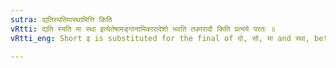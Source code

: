 ```yaml
---
sutra: द्यतिस्यतिमास्थामित्ति किति
vRtti: द्यति स्यति मा स्था इत्येतेषामङ्गानामिकारादेशो भवति तकारादौ किति प्रत्यये परतः ॥
vRtti_eng: Short इ is substituted for the final of दो, सो, मा and स्था, before an affix beginning with त् and having an indicatory क् ॥

---
```


